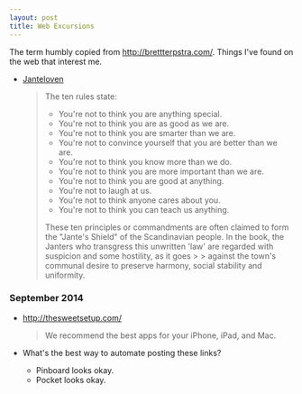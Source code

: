 ```yaml
---
layout: post
title: Web Excursions
---
```

The term humbly copied from http://brettterpstra.com/. Things I've found on the
web that interest me.


- [Janteloven](http://en.wikipedia.org/wiki/Law_of_Jante)
  
  > The ten rules state:
  > 
  > - You're not to think you are anything special.
  > - You're not to think you are as good as we are.
  > - You're not to think you are smarter than we are.
  > - You're not to convince yourself that you are better than we are.
  > - You're not to think you know more than we do.
  > - You're not to think you are more important than we are.
  > - You're not to think you are good at anything.
  > - You're not to laugh at us.
  > - You're not to think anyone cares about you.
  > - You're not to think you can teach us anything.
  > 
  > These ten principles or commandments are often claimed to form the "Jante's Shield" of the Scandinavian people.
  > In the book, the Janters who transgress this unwritten 'law' are regarded with suspicion and some hostility, as it goes   >   > against the town's communal desire to preserve harmony, social stability and uniformity.


### September 2014

-   http://thesweetsetup.com/ 

    > We recommend the best apps for your iPhone, iPad, and Mac.

-   What's the best way to automate posting these links?
    
    - Pinboard looks okay. 
    - Pocket looks okay.


